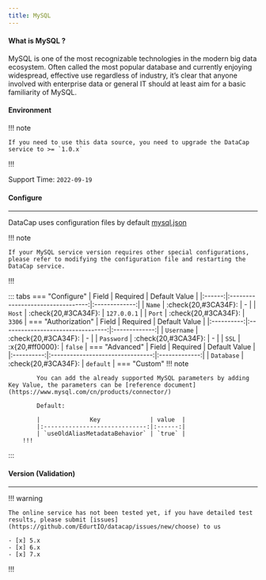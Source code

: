 ```yaml
---
title: MySQL
---
```


#### What is MySQL ?

MySQL is one of the most recognizable technologies in the modern big data ecosystem. Often called the most popular database and currently enjoying widespread, effective use regardless of industry, it’s clear that anyone involved with enterprise data or general IT should at least aim for a basic familiarity of MySQL.

#### Environment

!!! note

    If you need to use this data source, you need to upgrade the DataCap service to >= `1.0.x`

!!!

Support Time: `2022-09-19`

#### Configure

---

DataCap uses configuration files by default [mysql.json](https://github.com/EdurtIO/datacap/blob/develop/server/src/main/etc/conf/plugins/jdbc/mysql.json)

!!! note

    If your MySQL service version requires other special configurations, please refer to modifying the configuration file and restarting the DataCap service.

!!!

::: tabs
    === "Configure"
        | Field  |             Required              | Default Value |
        |:------:|:---------------------------------:|:-------------:|
        | `Name` | :check{20,#3CA34F}:  |       \-       |
        | `Host` | :check{20,#3CA34F}: |  `127.0.0.1`  |
        | `Port` | :check{20,#3CA34F}: |     `3306`    |
    === "Authorization"
        |   Field    |             Required              | Default Value |
        |:----------:|:---------------------------------:|:-------------:|
        | `Username` | :check{20,#3CA34F}:  |       \-       |
        | `Password` | :check{20,#3CA34F}: |       \-       |
        |   `SSL`    |      :x{20,#ff0000}:      |    `false`    |
    === "Advanced"
        |   Field    |             Required             | Default Value |
        |:----------:|:--------------------------------:|:-------------:|
        | `Database` | :check{20,#3CA34F}: |   `default`   |
    === "Custom"
        !!! note
    
            You can add the already supported MySQL parameters by adding Key Value, the parameters can be [reference document](https://www.mysql.com/cn/products/connector/)
    
            Default:
            
            |              Key              | value  | 
            |:-----------------------------:|:------:|
            | `useOldAliasMetadataBehavior` | `true` |
        !!!
:::
#### Version (Validation)

---

!!! warning

    The online service has not been tested yet, if you have detailed test results, please submit [issues](https://github.com/EdurtIO/datacap/issues/new/choose) to us

    - [x] 5.x
    - [x] 6.x
    - [x] 7.x

!!!
